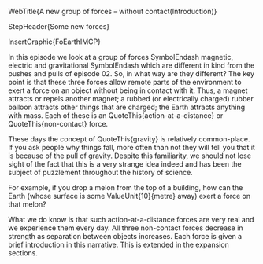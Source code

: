 WebTitle{A new group of forces &ndash; without contact(Introduction)}

StepHeader{Some new forces}

InsertGraphic{FoEarthIMCP}

In this episode we look at a group of forces SymbolEndash magnetic, electric and gravitational SymbolEndash which are different in kind from the pushes and pulls of episode 02. So, in what way are they different? The key point is that these three forces allow remote parts of the environment to exert a force on an object without being in contact with it. Thus, a magnet attracts or repels another magnet; a rubbed (or electrically charged) rubber balloon attracts other things that are charged; the Earth attracts anything with mass. Each of these is an QuoteThis{action-at-a-distance} or QuoteThis{non-contact} force.

These days the concept of QuoteThis{gravity} is relatively common-place. If you ask people why things fall, more often than not they will tell you that it is because of the pull of gravity. Despite this familiarity, we should not lose sight of the fact that this is a very strange idea indeed and has been the subject of puzzlement throughout the history of science.

For example, if you drop a melon from the top of a building, how can the Earth (whose surface is some ValueUnit{10}{metre} away) exert a force on that melon?

What we do know is that such action-at-a-distance forces are very real and we experience them every day. All three non-contact forces decrease in strength as separation between objects increases. Each force is given a brief introduction in this narrative. This is extended in the expansion sections.

